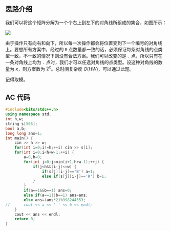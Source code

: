 ## 思路介绍

我们可以将这个矩阵分解为一个个右上到左下的对角线所组成的集合，如图所示：

![](https://cdn.luogu.com.cn/upload/image_hosting/4si5er8o.png)

由于操作只有向右和向下，所以每一次操作都会将位置变到下一个编号的对角线上。要想所有方案中，经过的 `R` 点数量都一致的话，必须保证每条对角线的点类型一致，不一致的情况下则没有合法方案。我们可以改变的是 `.` 点，所以只有在一条对角线上均为 `.` 点时，我们才可以任选对角线的点类型。设这种对角线的数量为 $x$，则方案数为 $2^x$。总时间复杂度 $O(HW)$，可以通过此题。

记得取模。

## AC 代码

```cpp
#include<bits/stdc++.h>
using namespace std;
int h,w;
string s[505];
bool a,b;
long long ans=1;
int main() {
	cin >> h >> w;
	for(int i=0;i!=h;++i) cin >> s[i];
	for(int i=0;i<h+w-1;++i) {
		a=0,b=0;
		for(int j=0;j<min(i+1,h+w-1);++j) {
			if(j<h&&(i-j)<=w) {
				if(s[j][i-j]=='B') a=1;
				else if(s[j][i-j]=='R') b=1;
			}
		}
		if(a==1&&b==1) ans=0;
		else if(a==1||b==1) ans=ans;
		else ans=(ans*2)%998244353;
//		cout << a << ' ' << b << endl;
	}
	cout << ans << endl;
	return 0;
}

```

